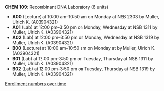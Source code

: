 **CHEM 109**: Recombinant DNA Laboratory (6 units)

- **A00** (Lecture) at 10:00 am–10:50 am on Monday at NSB 2303 by Muller, Ulrich K. (A03904321)
- **A01** (Lab) at 12:00 pm–3:50 pm on Monday, Wednesday at NSB 1311 by Muller, Ulrich K. (A03904321)
- **A02** (Lab) at 12:00 pm–3:50 pm on Monday, Wednesday at NSB 1319 by Muller, Ulrich K. (A03904321)
- **B00** (Lecture) at 10:00 am–10:50 am on Monday at   by Muller, Ulrich K. (A03904321)
- **B01** (Lab) at 12:00 pm–3:50 pm on Tuesday, Thursday at NSB 1311 by Muller, Ulrich K. (A03904321)
- **B02** (Lab) at 12:00 pm–3:50 pm on Tuesday, Thursday at NSB 1319 by Muller, Ulrich K. (A03904321)

[Enrollment numbers over time](./CHEM109.tsv)
